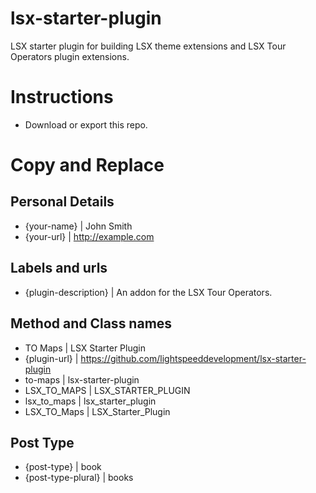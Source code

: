 # lsx-starter-plugin
LSX starter plugin for building LSX theme extensions and LSX Tour Operators plugin extensions.

# Instructions

 * Download or export this repo.


# Copy and Replace

## Personal Details
 * {your-name}			|	John Smith
 * {your-url}			|	http://example.com

## Labels and urls

 * {plugin-description}	|	An addon for the LSX Tour Operators.

## Method and Class names

 * TO Maps		|	LSX Starter Plugin
 * {plugin-url}			|	https://github.com/lightspeeddevelopment/lsx-starter-plugin
 * to-maps		|	lsx-starter-plugin
 * LSX_TO_MAPS		|	LSX_STARTER_PLUGIN
 * lsx_to_maps		|	lsx_starter_plugin
 * LSX_TO_Maps			|	LSX_Starter_Plugin


## Post Type
 * {post-type}			|	book
 * {post-type-plural}	|	books